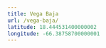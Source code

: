 ```yaml
---
title: Vega Baja
url: /vega-baja/
latitude: 18.444531400000002
longitude: -66.38758700000001
---
```

